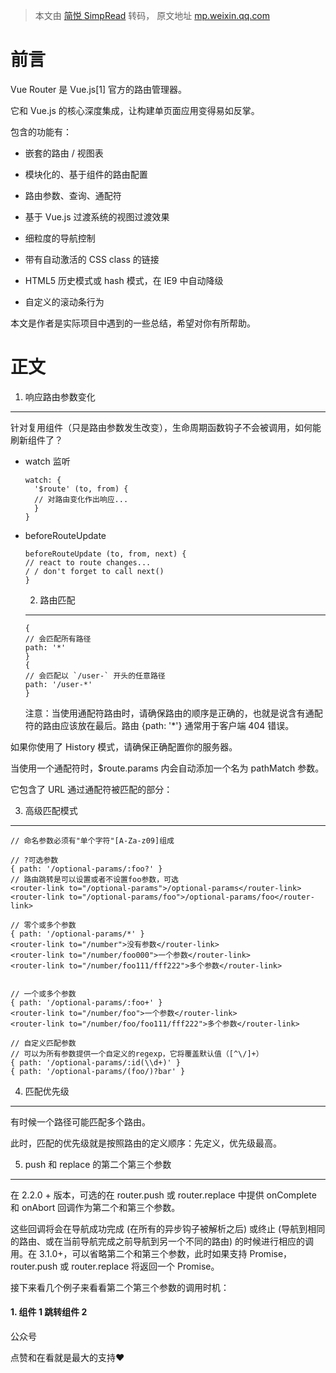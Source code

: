 > 本文由 [简悦 SimpRead](http://ksria.com/simpread/) 转码， 原文地址 [mp.weixin.qq.com](https://mp.weixin.qq.com/s?__biz=MzAxODE2MjM1MA==&mid=2651578023&idx=2&sn=2932be198b2dfc753a5c62882c2ea90e&chksm=80250966b7528070940dcb13f7ae91cd5e021bb8faf5c4a177828bb0b5ae82dbd693f7228a0d&mpshare=1&scene=1&srcid=0618yL5OuMppQczuuh0IiZlh&sharer_sharetime=1623989252839&sharer_shareid=7fece245937ac96f04f0fb8e1311fff1#rd)

前言
==

Vue Router 是 Vue.js[1] 官方的路由管理器。

它和 Vue.js 的核心深度集成，让构建单页面应用变得易如反掌。

包含的功能有：

*   嵌套的路由 / 视图表
    
*   模块化的、基于组件的路由配置
    
*   路由参数、查询、通配符
    
*   基于 Vue.js 过渡系统的视图过渡效果
    
*   细粒度的导航控制
    
*   带有自动激活的 CSS class 的链接
    
*   HTML5 历史模式或 hash 模式，在 IE9 中自动降级
    
*   自定义的滚动条行为
    

本文是作者是实际项目中遇到的一些总结，希望对你有所帮助。

正文
==

1. 响应路由参数变化
-----------

针对复用组件（只是路由参数发生改变），生命周期函数钩子不会被调用，如何能刷新组件了？

*   watch 监听
    
    ```
    watch: {
      '$route' (to, from) {
      // 对路由变化作出响应...
      }
    }
    ```
    
*   beforeRouteUpdate
    
    ```
    beforeRouteUpdate (to, from, next) {
    // react to route changes...
    / / don't forget to call next()
    }
    ```
    
    2. 路由匹配
    -------
    
    ```
    {
    // 会匹配所有路径
    path: '*'
    }
    {
    // 会匹配以 `/user-` 开头的任意路径
    path: '/user-*'
    }
    ```
    
    注意：当使用通配符路由时，请确保路由的顺序是正确的，也就是说含有通配符的路由应该放在最后。路由 {path: '*'} 通常用于客户端 404 错误。
    

如果你使用了 History 模式，请确保正确配置你的服务器。

当使用一个通配符时，$route.params 内会自动添加一个名为 pathMatch 参数。

它包含了 URL 通过通配符被匹配的部分：

3. 高级匹配模式
---------

```
// 命名参数必须有"单个字符"[A-Za-z09]组成
 
// ?可选参数
{ path: '/optional-params/:foo?' }
// 路由跳转是可以设置或者不设置foo参数，可选
<router-link to="/optional-params">/optional-params</router-link>
<router-link to="/optional-params/foo">/optional-params/foo</router-link>
 
// 零个或多个参数
{ path: '/optional-params/*' }
<router-link to="/number">没有参数</router-link>
<router-link to="/number/foo000">一个参数</router-link>
<router-link to="/number/foo111/fff222">多个参数</router-link>
 
 
// 一个或多个参数
{ path: '/optional-params/:foo+' }
<router-link to="/number/foo">一个参数</router-link>
<router-link to="/number/foo/foo111/fff222">多个参数</router-link>
 
// 自定义匹配参数
// 可以为所有参数提供一个自定义的regexp，它将覆盖默认值（[^\/]+）
{ path: '/optional-params/:id(\\d+)' }
{ path: '/optional-params/(foo/)?bar' }
```

4. 匹配优先级
--------

有时候一个路径可能匹配多个路由。

此时，匹配的优先级就是按照路由的定义顺序：先定义，优先级最高。

5. push 和 replace 的第二个第三个参数
---------------------------

在 2.2.0 + 版本，可选的在 router.push 或 router.replace 中提供 onComplete 和 onAbort 回调作为第二个和第三个参数。

这些回调将会在导航成功完成 (在所有的异步钩子被解析之后) 或终止 (导航到相同的路由、或在当前导航完成之前导航到另一个不同的路由) 的时候进行相应的调用。在 3.1.0+，可以省略第二个和第三个参数，此时如果支持 Promise，router.push 或 router.replace 将返回一个 Promise。

接下来看几个例子来看看第二个第三个参数的调用时机：

#### 1. 组件 1 跳转组件 2

公众号

点赞和在看就是最大的支持❤️